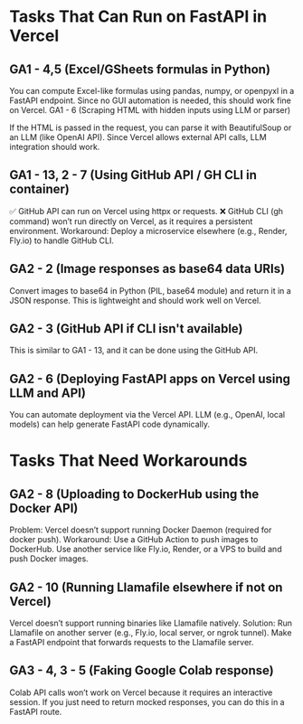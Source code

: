# Tasks That Can Run on FastAPI in Vercel
## GA1 - 4,5 (Excel/GSheets formulas in Python)

You can compute Excel-like formulas using pandas, numpy, or openpyxl in a FastAPI endpoint.
Since no GUI automation is needed, this should work fine on Vercel.
GA1 - 6 (Scraping HTML with hidden inputs using LLM or parser)

If the HTML is passed in the request, you can parse it with BeautifulSoup or an LLM (like OpenAI API).
Since Vercel allows external API calls, LLM integration should work.
## GA1 - 13, 2 - 7 (Using GitHub API / GH CLI in container)

✅ GitHub API can run on Vercel using httpx or requests.
❌ GitHub CLI (gh command) won’t run directly on Vercel, as it requires a persistent environment.
Workaround: Deploy a microservice elsewhere (e.g., Render, Fly.io) to handle GitHub CLI.
## GA2 - 2 (Image responses as base64 data URIs)

Convert images to base64 in Python (PIL, base64 module) and return it in a JSON response.
This is lightweight and should work well on Vercel.
## GA2 - 3 (GitHub API if CLI isn't available)

This is similar to GA1 - 13, and it can be done using the GitHub API.
## GA2 - 6 (Deploying FastAPI apps on Vercel using LLM and API)

You can automate deployment via the Vercel API.
LLM (e.g., OpenAI, local models) can help generate FastAPI code dynamically.
#  Tasks That Need Workarounds
## GA2 - 8 (Uploading to DockerHub using the Docker API)

Problem: Vercel doesn’t support running Docker Daemon (required for docker push).
Workaround:
Use a GitHub Action to push images to DockerHub.
Use another service like Fly.io, Render, or a VPS to build and push Docker images.
## GA2 - 10 (Running Llamafile elsewhere if not on Vercel)

Vercel doesn’t support running binaries like Llamafile natively.
Solution:
Run Llamafile on another server (e.g., Fly.io, local server, or ngrok tunnel).
Make a FastAPI endpoint that forwards requests to the Llamafile server.
## GA3 - 4, 3 - 5 (Faking Google Colab response)

Colab API calls won’t work on Vercel because it requires an interactive session.
If you just need to return mocked responses, you can do this in a FastAPI route.